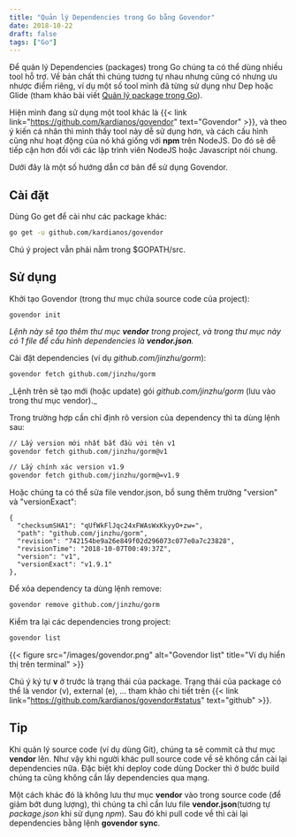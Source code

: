 ```yaml
---
title: "Quản lý Dependencies trong Go bằng Govendor"
date: 2018-10-22
draft: false
tags: ["Go"]
---
```


Để quản lý Dependencies (packages) trong Go chúng ta có thể dùng nhiều tool hỗ trợ. Về bản chất thì chúng tương tự nhau nhưng cũng có nhưng ưu nhược điểm riêng, ví dụ một số tool mình đã từng sử dụng như Dep hoặc Glide (tham khảo bài viết [Quản lý package trong Go](/blog/quan-ly-package-trong-go)).

Hiện mình đang sử dụng một tool khác là {{< link link="https://github.com/kardianos/govendor" text="Govendor" >}}, và theo ý kiến cá nhân thì mình thấy tool này dễ sử dụng hơn, và cách cấu hình cũng như hoạt động của nó khá giống với **npm** trên NodeJS. Do đó sẽ dễ tiếp cận hơn đối với các lập trình viên NodeJS hoặc Javascript nói chung.

Dưới đây là một số hướng dẫn cơ bản để sử dụng Govendor.

## Cài đặt

Dùng Go get để cài như các package khác:

```bash
go get -u github.com/kardianos/govendor
```

Chú ý project vẫn phải nằm trong $GOPATH/src.

## Sử dụng

Khởi tạo Govendor (trong thư mục chứa source code của project):

```
govendor init
```

_Lệnh này sẽ tạo thêm thư mục **vendor** trong project, và trong thư mục này có 1 file để cấu hình dependencies là **vendor.json**._

Cài đặt dependencies (ví dụ _github.com/jinzhu/gorm_):

```bash
govendor fetch github.com/jinzhu/gorm
```

_Lệnh trên sẽ tạo mới (hoặc update) gói _github.com/jinzhu/gorm_ (lưu vào trong thư mục vendor).\_

Trong trường hợp cần chỉ định rõ version của dependency thì ta dùng lệnh sau:

```bash
// Lấy version mới nhất bắt đầu với tên v1
govendor fetch github.com/jinzhu/gorm@v1

// Lấy chính xác version v1.9
govendor fetch github.com/jinzhu/gorm@=v1.9
```

Hoặc chúng ta có thể sửa file vendor.json, bổ sung thêm trường "version" và "versionExact":

```
{
  "checksumSHA1": "qUfWkFlJqc24xFWAsWxKkyyO+zw=",
  "path": "github.com/jinzhu/gorm",
  "revision": "742154be9a26e849f02d296073c077e0a7c23828",
  "revisionTime": "2018-10-07T00:49:37Z",
  "version": "v1",
  "versionExact": "v1.9.1"
},
```

Để xóa dependency ta dùng lệnh remove:

```bash
govendor remove github.com/jinzhu/gorm
```

Kiểm tra lại các dependencies trong project:

```bash
govendor list
```

{{< figure src="/images/govendor.png" alt="Govendor list" title="Ví dụ hiển thị trên terminal" >}}

Chú ý ký tự **v** ở trước là trạng thái của package. Trạng thái của package có thể là vendor (v), external (e), ... tham khảo chi tiết trên {{< link link="https://github.com/kardianos/govendor#status" text="github" >}}.

## Tip

Khi quản lý source code (ví dụ dùng Git), chúng ta sẽ commit cả thư mục **vendor** lên. Như vậy khi người khác pull source code về sẽ không cần cài lại dependencies nữa. Đặc biệt khi deploy code dùng Docker thì ở bước build chúng ta cũng không cần lấy dependencies qua mạng.

Một cách khác đó là không lưu thư mục **vendor** vào trong source code (để giảm bớt dung lượng), thì chúng ta chỉ cần lưu file **vendor.json**(tương tự _package.json_ khi sử dụng _npm_). Sau đó khi pull code về thì cài lại dependencies bằng lệnh **govendor sync**.
